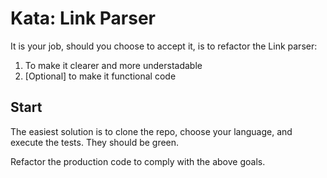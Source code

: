 # Kata: Link Parser

It is your job, should you choose to accept it, is to refactor the Link parser:

  1. To make it clearer and more understadable
  1. [Optional] to make it functional code

## Start

The easiest solution is to clone the repo, choose your language, and execute the tests.
They should be green.

Refactor the production code to comply with the above goals.



